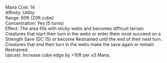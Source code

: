 Mana Cost: 14  
Affinity: Utility  
Range: 60ft (20ft cube)  
Concentration: Yes (5 turns)  
Effect: The area fills with sticky webs and becomes difficult terrain. Creatures that start their turn in the webs or enter them must succeed on a Strength Save (DC 15) or become Restrained until the end of their next turn. Creatures that end their turn in the webs make the save again or remain Restrained.  
Upcast: Increase cube edge by +10ft per x3 Mana.